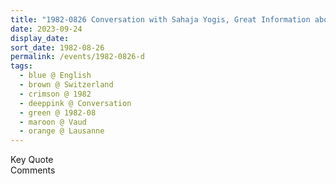 ```yaml
---
title: "1982-0826 Conversation with Sahaja Yogis, Great Information about All These Horrible Sects (False Gurus, Scientology, Tantrism), Lausanne, Vaud, Switzerland"
date: 2023-09-24
display_date: 
sort_date: 1982-08-26
permalink: /events/1982-0826-d
tags:
  - blue @ English
  - brown @ Switzerland
  - crimson @ 1982
  - deeppink @ Conversation
  - green @ 1982-08
  - maroon @ Vaud
  - orange @ Lausanne
---
```


<wave-list>
  <list-title color="green" width="75">Key Quote</list-title>
  <list-item color="BlanchedAlmond"  width="200"></list-item>
  <list-item color="Lavender"></list-item>
  <list-item color="BlanchedAlmond"></list-item>
</wave-list>

<br>

<wave-list>
  <list-title color="green" width="75">Comments</list-title>
  <list-item color="BlanchedAlmond"  width="200"></list-item>
  <list-item color="Lavender"></list-item>
  <list-item color="BlanchedAlmond"></list-item>
</wave-list>